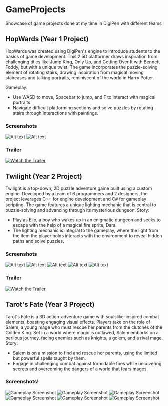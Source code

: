 # GameProjects
Showcase of game projects done at my time in DigiPen with different teams

## HopWards (Year 1 Project)
HopWards was created using DigiPen's engine to introduce students to the basics of game development. This 2.5D platformer draws inspiration from challenging titles like Jump King, Only Up, and Getting Over It with Bennett Foddy, but with a unique twist. The game incorporates the puzzle-solving element of rotating stairs, drawing inspiration from magical moving staircases and talking portraits, reminiscent of the world in Harry Potter.

Gameplay:
- Use WASD to move, Spacebar to jump, and F to interact with magical portraits.
- Navigate difficult platforming sections and solve puzzles by rotating stairs through interactions with paintings.

### Screenshots
![Alt text](Screenshots/HopWards_(1).png)
![Alt text](Screenshots/HopWards_(2).png)

### Trailer
[![Watch the Trailer](https://img.youtube.com/vi/5RoqQw_T7e8/maxresdefault.jpg)](https://youtu.be/5RoqQw_T7e8?si=8YNNOOBhZBcqWYmT)

## Twilight (Year 2 Project)
Twilight is a top-down, 2D puzzle adventure game built using a custom engine. Developed by a team of 6 programmers and 2 designers, the project leverages C++ for engine development and C# for gameplay scripting. The game features a unique lighting mechanic that is central to puzzle-solving and advancing through its mysterious dungeon.
Story:
- Play as Elio, a boy who wakes up in an enigmatic dungeon and seeks to escape with the help of a magical fire sprite, Dara.
- The lighting mechanic is integral to the gameplay, where the light from the item the player holds interacts with the environment to reveal hidden paths and solve puzzles.

### Screenshots
![Alt text](Screenshots/Twilight_(1).png)
![Alt text](Screenshots/Twilight_(2).png)
![Alt text](Screenshots/Twilight_(3).png)
![Alt text](Screenshots/Twilight_(4).png)
![Alt text](Screenshots/Twilight_(5).png)

### Trailer
[![Watch the Trailer](https://img.youtube.com/vi/kwk77ES5b6U/maxresdefault.jpg)](https://www.youtube.com/watch?v=kwk77ES5b6U)

## Tarot's Fate (Year 3 Project)
Tarot's Fate is a 3D action-adventure game with soulslike-inspired combat elements, boasting engaging visual effects. Players take on the role of Salem, a young mage who must rescue her parents from the clutches of the Golden King. Set in a world where magic is outlawed, Salem embarks on a perilous journey, facing enemies such as knights, a golem, and a rival mage.
Story:
- Salem is on a mission to find and rescue her parents, using the limited but powerful spells taught by them.
- Engage in challenging combat against formidable foes while uncovering secrets and overcoming the dangers of a world that fears mages.

### Screenshots!
![Gameplay Screenshot](https://raw.githubusercontent.com/peachismomo/GameProjects/main/Screenshots/TarotsFate_(1).png)
![Gameplay Screenshot](https://raw.githubusercontent.com/peachismomo/GameProjects/main/Screenshots/TarotsFate_(2).png)
![Gameplay Screenshot](https://raw.githubusercontent.com/peachismomo/GameProjects/main/Screenshots/TarotsFate_(3).png)
![Gameplay Screenshot](https://raw.githubusercontent.com/peachismomo/GameProjects/main/Screenshots/TarotsFate_(4).png)
![Gameplay Screenshot](https://raw.githubusercontent.com/peachismomo/GameProjects/main/Screenshots/TarotsFate_(5).png)
![Gameplay Screenshot](https://raw.githubusercontent.com/peachismomo/GameProjects/main/Screenshots/TarotsFate_(6).png)
